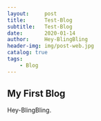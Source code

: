 ```yaml
---
layout:     post
title:      Test-Blog
subtitle:   Test-Blog
date:       2020-01-14
author:     Hey-BlingBling
header-img: img/post-web.jpg
catalog: true
tags:
    - Blog
---
```

## My First Blog

Hey-BlingBling.
